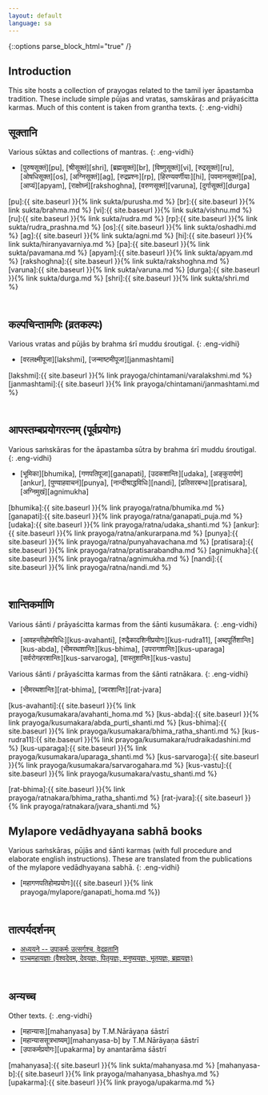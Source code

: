```yaml
---
layout: default
language: sa
---
```


{::options parse_block_html="true" /}
<div lang="{{ page.language }}" class="index">

## Introduction

This site hosts a collection of prayogas related to the tamil iyer āpastamba tradition.
These include simple pūjas and vratas, samskāras and prāyaścitta karmas. Much of
this content is taken from grantha texts.
{: .eng-vidhi}

## सूक्तानि

Various sūktas and collections of mantras.
{: .eng-vidhi}

- [पुरुषसूक्तं][pu],
[श्रीसूक्तं][shri],
[ब्रह्मसूक्तं][br],
[विष्णुसूक्तं][vi],
[रुद्रसूक्तं][ru],
[ओषधिसूक्त][os],
[अग्निसूक्तं][ag],
[रुद्रप्रश्नः][rp],
[हिरण्यवर्णीयाः][hi],
[पवमानसूक्तं][pa],
[आप्यं][apyam],
[राक्षोघ्नं][rakshoghna],
[वरुणसूक्तं][varuna],
[दुर्गासूक्तं][durga]

[pu]:{{ site.baseurl }}{% link sukta/purusha.md %}
[br]:{{ site.baseurl }}{% link sukta/brahma.md %}
[vi]:{{ site.baseurl }}{% link sukta/vishnu.md %}
[ru]:{{ site.baseurl }}{% link sukta/rudra.md %}
[rp]:{{ site.baseurl }}{% link sukta/rudra_prashna.md %}
[os]:{{ site.baseurl }}{% link sukta/oshadhi.md %}
[ag]:{{ site.baseurl }}{% link sukta/agni.md %}
[hi]:{{ site.baseurl }}{% link sukta/hiranyavarniya.md %}
[pa]:{{ site.baseurl }}{% link sukta/pavamana.md %}
[apyam]:{{ site.baseurl }}{% link sukta/apyam.md %}
[rakshoghna]:{{ site.baseurl }}{% link sukta/rakshoghna.md %}
[varuna]:{{ site.baseurl }}{% link sukta/varuna.md %}
[durga]:{{ site.baseurl }}{% link sukta/durga.md %}
[shri]:{{ site.baseurl }}{% link sukta/shri.md %}

## <br>कल्पचिन्तामणिः (व्रतकल्पः)

Various vratas and pūjās by brahma śrī muddu śroutigal.
{: .eng-vidhi}

- [वरलक्ष्मीपूजा][lakshmi],
[जन्माष्टमीपूजा][janmashtami]

[lakshmi]:{{ site.baseurl }}{% link prayoga/chintamani/varalakshmi.md %}
[janmashtami]:{{ site.baseurl }}{% link prayoga/chintamani/janmashtami.md %}

## <br>आपस्तम्बप्रयोगरत्नम् (पूर्वप्रयोगः)  

Various saṁskāras for the āpastamba sūtra by brahma śrī muddu śroutigal.
{: .eng-vidhi}

- [भूमिका][bhumika],
[गणपतिपूजा][ganapati],
[उदकशान्तिः][udaka],
[अङ्कुरार्पणं][ankur],
[पुण्याहवाचनं][punya],
[नान्दीश्राद्धविधिः][nandi],
[प्रतिसरबन्धः][pratisara],
[अग्निमुखं][agnimukha]

[bhumika]:{{ site.baseurl }}{% link prayoga/ratna/bhumika.md %}
[ganapati]:{{ site.baseurl }}{% link prayoga/ratna/ganapati_puja.md %}
[udaka]:{{ site.baseurl }}{% link prayoga/ratna/udaka_shanti.md %}
[ankur]:{{ site.baseurl }}{% link prayoga/ratna/ankurarpana.md %}
[punya]:{{ site.baseurl }}{% link prayoga/ratna/punyahavachana.md %}
[pratisara]:{{ site.baseurl }}{% link prayoga/ratna/pratisarabandha.md %}
[agnimukha]:{{ site.baseurl }}{% link prayoga/ratna/agnimukha.md %}
[nandi]:{{ site.baseurl }}{% link prayoga/ratna/nandi.md %}

## <br>शान्तिकर्माणि

Various śānti / prāyaścitta karmas from the śānti kusumākara.
{: .eng-vidhi}

- [आवहन्तीहोमविधिः][kus-avahanti], [रुद्रैकादशिनीप्रयोगः][kus-rudra11], [अब्दपूर्तिशान्तिः][kus-abda], [भीमरथशान्तिः][kus-bhima], [उपरागशान्तिः][kus-uparaga]
[सर्वरोगहरशान्तिः][kus-sarvaroga], [वास्तुशान्तिः][kus-vastu]

Various śānti / prāyaścitta karmas from the śānti ratnākara.
{: .eng-vidhi}

- [भीमरथशान्तिः][rat-bhima], [ज्वरशान्तिः][rat-jvara]

[kus-avahanti]:{{ site.baseurl }}{% link prayoga/kusumakara/avahanti_homa.md %}
[kus-abda]:{{ site.baseurl }}{% link prayoga/kusumakara/abda_purti_shanti.md %}
[kus-bhima]:{{ site.baseurl }}{% link prayoga/kusumakara/bhima_ratha_shanti.md %}
[kus-rudra11]:{{ site.baseurl }}{% link prayoga/kusumakara/rudraikadashini.md %}
[kus-uparaga]:{{ site.baseurl }}{% link prayoga/kusumakara/uparaga_shanti.md %}
[kus-sarvaroga]:{{ site.baseurl }}{% link prayoga/kusumakara/sarvarogahara.md %}
[kus-vastu]:{{ site.baseurl }}{% link prayoga/kusumakara/vastu_shanti.md %}

[rat-bhima]:{{ site.baseurl }}{% link prayoga/ratnakara/bhima_ratha_shanti.md %}
[rat-jvara]:{{ site.baseurl }}{% link prayoga/ratnakara/jvara_shanti.md %}

## Mylapore vedādhyayana sabhā books

Various saṁskāras, pūjās and śānti karmas
(with full procedure and elaborate english instructions). These are translated
from the publications of the mylapore vedādhyayana sabhā.
{: .eng-vidhi}

- [महागणपतिहोमप्रयोगः]({{ site.baseurl }}{% link prayoga/mylapore/ganapati_homa.md %})


## <br>तात्पर्यदर्शनम्

- [अध्ययने -- उपाकर्मः उत्सर्गश्च, वेदव्रतानि](prayoga/taatparyadarshana/adhyayana-vrataani.md)
- [पञ्चमहायज्ञाः (वैश्वदेवम्, देवयज्ञः, पितृयज्ञः, मनुष्ययज्ञः, भूतयज्ञः, ब्रह्मयज्ञः)](prayoga/taatparyadarshana/pancha-mahaa-yajjna.md)

## <br>अन्यच्च

Other texts.
{: .eng-vidhi}

- [महान्यासः][mahanyasa] <span class="eng-vidhi">by T.M.Nārāyaṇa śāstrī</span>
- [महान्याससूत्रभाष्यम्][mahanyasa-b] <span class="eng-vidhi">by T.M.Nārāyaṇa śāstrī</span>
- [उपाकर्मप्रयोगः][upakarma] <span class="eng-vidhi">by anantarāma śāstrī</span>

[mahanyasa]:{{ site.baseurl }}{% link sukta/mahanyasa.md %}
[mahanyasa-b]:{{ site.baseurl }}{% link prayoga/mahanyasa_bhashya.md %}
[upakarma]:{{ site.baseurl }}{% link prayoga/upakarma.md %}

</div>
